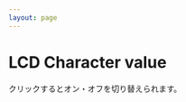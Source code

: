 ```yaml
---
layout: page
---
```


# LCD Character value

<p>クリックするとオン・オフを切り替えられます。</p>

<div id="my_panel"></div>

<script>
var tableTag = document.createElement('table');
tableTag.classList.add('dots');
tableTag.classList.add('mt10');
tableTag.setAttribute('id', 'dots');

function toggleDot() {
    this.classList.toggle('on');
    updateResult();    
}

var tbodyTag = document.createElement('tbody');
for (var r = 0; r < 8; ++r) {
    var trTag = document.createElement('tr');
    for (var c = 0; c < 5; ++c) {
        var tdTag = document.createElement('td');
        tdTag.onclick = toggleDot;
        tdTag.classList.add('dot');
        trTag.appendChild(tdTag);
    }
    tbodyTag.appendChild(trTag);
}
tableTag.appendChild(tbodyTag);

var divTag = document.createElement('div');
divTag.classList.add('result');
divTag.setAttribute('id', 'result');

var bodyTag = document.getElementsById('my_panel');
bodyTag.appendChild(tableTag);
bodyTag.appendChild(divTag);

function updateResult() {
    var tdTags = tableTag.getElementsByTagName('td');
    var values = [0, 0, 0, 0, 0, 0, 0, 0];
    for (var i = 0; i < tdTags.length; ++i) {
        if (tdTags[i].classList.contains('on')) {
            var c = i % 5;
            var r = (i - c) / 5;
            values[r] += Math.pow(2, 4 - c);
        }
    }
    divTag.innerText = '[' + values.join(', ') + ']';
}

function setValues(values) {
    divTag.innerText = '[' + values.join(', ') + ']';
    var tdTags = tableTag.getElementsByTagName('td');
    var c = tdTags.length - 1;
    for (var i = 0; i < 8; ++i) {
        for (var j = 4; j >= 0; --j) {
            if (values[i] >= Math.pow(2, j)) {
                values[i] -= Math.pow(2, j);
                tdTags[i * 5 + 4 - j].classList.add('on');
            }
        }
    }
}

setValues([2, 3, 2, 2, 14, 30, 12, 0]);

//updateResult();
</script>

<style>
    .dots {
    border: 1px solid gray;
    border-collapse: collapse;
    margin-left: auto;
    margin-right: auto;
    font-size: 30px;
}

.dot {
    width:  1em;
    height: 1em;
    border: 1px solid gray;
}

.dot.on {
    background-color: black;
}

.result {
    margin-top: 10px;
    text-align: center;
}

.mt10 {
    margin-top: 10px;
}
</style>
